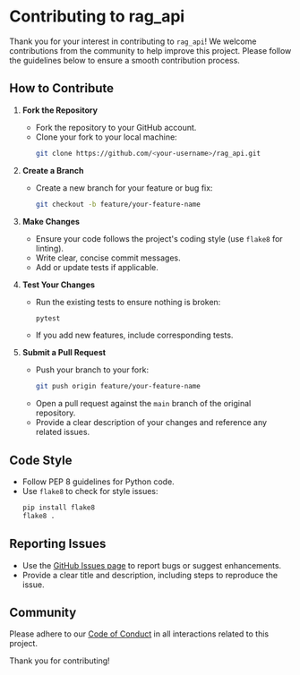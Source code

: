 # Contributing to rag_api

Thank you for your interest in contributing to `rag_api`! We welcome contributions from the community to help improve this project. Please follow the guidelines below to ensure a smooth contribution process.

## How to Contribute

1. **Fork the Repository**
   - Fork the repository to your GitHub account.
   - Clone your fork to your local machine:
     ```bash
     git clone https://github.com/<your-username>/rag_api.git
     ```

2. **Create a Branch**
   - Create a new branch for your feature or bug fix:
     ```bash
     git checkout -b feature/your-feature-name
     ```

3. **Make Changes**
   - Ensure your code follows the project's coding style (use `flake8` for linting).
   - Write clear, concise commit messages.
   - Add or update tests if applicable.

4. **Test Your Changes**
   - Run the existing tests to ensure nothing is broken:
     ```bash
     pytest
     ```
   - If you add new features, include corresponding tests.

5. **Submit a Pull Request**
   - Push your branch to your fork:
     ```bash
     git push origin feature/your-feature-name
     ```
   - Open a pull request against the `main` branch of the original repository.
   - Provide a clear description of your changes and reference any related issues.

## Code Style
- Follow PEP 8 guidelines for Python code.
- Use `flake8` to check for style issues:
  ```bash
  pip install flake8
  flake8 .
  ```

## Reporting Issues
- Use the [GitHub Issues page](https://github.com/FlorentB974/rag_api/issues) to report bugs or suggest enhancements.
- Provide a clear title and description, including steps to reproduce the issue.

## Community
Please adhere to our [Code of Conduct](CODE_OF_CONDUCT.md) in all interactions related to this project.

Thank you for contributing!